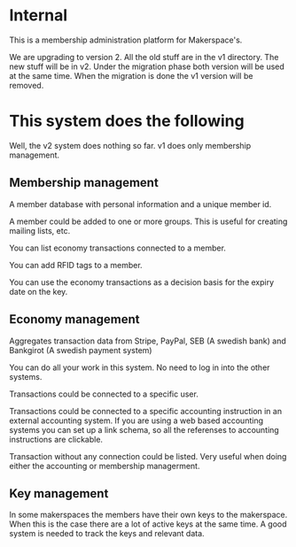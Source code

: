 Internal
========
This is a membership administration platform for Makerspace's.

We are upgrading to version 2. All the old stuff are in the v1 directory. The new stuff will be in v2. Under the migration phase both version will be used at the same time. When the migration is done the v1 version will be removed.


This system does the following
==============================
Well, the v2 system does nothing so far. v1 does only membership management.

Membership management
---------------------
A member database with personal information and a unique member id.

A member could be added to one or more groups. This is useful for creating mailing lists, etc.

You can list economy transactions connected to a member.

You can add RFID tags to a member.

You can use the economy transactions as a decision basis for the expiry date on the key.


Economy management
------------------
Aggregates transaction data from Stripe, PayPal, SEB (A swedish bank) and Bankgirot (A swedish payment system)

You can do all your work in this system. No need to log in into the other systems.

Transactions could be connected to a specific user.

Transactions could be connected to a specific accounting instruction in an external accounting system. If you are using a web based accounting systems you can set up a link schema, so all the referenses to accounting instructions are clickable.

Transaction without any connection could be listed. Very useful when doing either the accounting or membership managerment.


Key management
--------------
In some makerspaces the members have their own keys to the makerspace. When this is the case there are a lot of active keys at the same time. A good system is needed to track the keys and relevant data.
